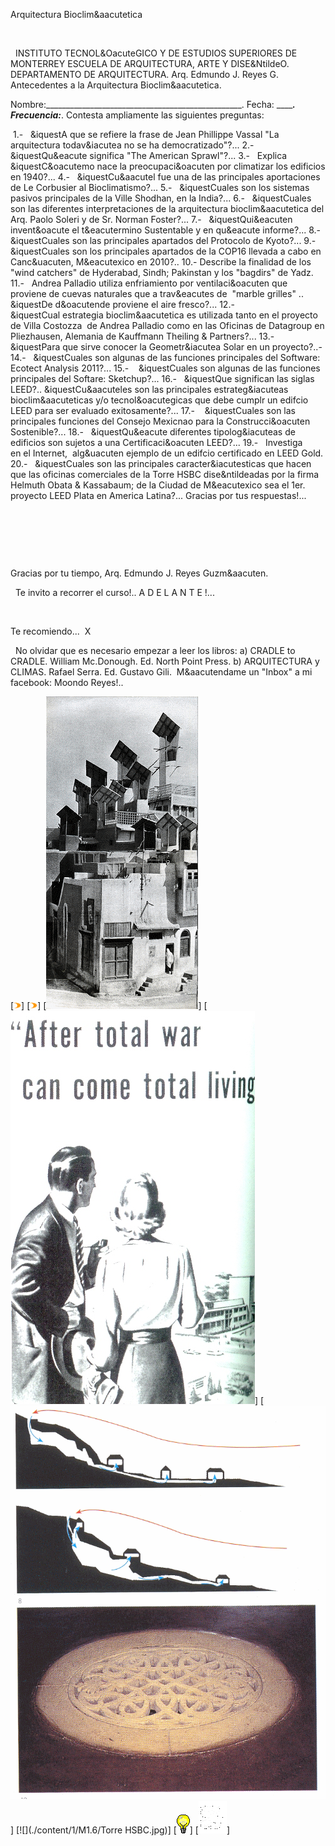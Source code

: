 

Arquitectura 
Bioclim&aacutetica




 





 
INSTITUTO TECNOL&OacuteGICO Y DE ESTUDIOS SUPERIORES DE MONTERREY
ESCUELA DE ARQUITECTURA, ARTE Y DISE&NtildeO.
DEPARTAMENTO DE ARQUITECTURA.
Arq. Edmundo J. Reyes G.
Antecedentes a la Arquitectura Bioclim&aacutetica. 


Nombre:_________________________________________________. 
Fecha: _________________________________________________. 
Frecuencia:_____________________________________________. 
Contesta 
 ampliamente las siguientes 
 preguntas:













 1.-   &iquestA que 
 se refiere la frase de Jean Phillippe Vassal "La 
 arquitectura todav&iacutea no se ha 
 democratizado"?...
2.-   
 &iquestQu&eacute significa "The American 
 Sprawl"?...
3.-   
 Explica &iquestC&oacutemo nace la preocupaci&oacuten por climatizar los edificios en 
 1940?...
4.-   
 &iquestCu&aacutel fue una de las principales aportaciones de Le 
 Corbusier al Bioclimatismo?...
5.-   
 &iquestCuales son los sistemas pasivos principales de la Ville 
 Shodhan, en la India?...
6.-   
 &iquestCuales son las diferentes interpretaciones de la arquitectura 
 bioclim&aacutetica del Arq. Paolo Soleri y de Sr. 
 Norman Foster?...
7.-   
 &iquestQui&eacuten invent&oacute el t&eacutermino Sustentable y en qu&eacute 
 informe?...
8.-   
 &iquestCuales son las principales apartados del Protocolo de 
 Kyoto?...
9.-   
 &iquestCuales son los principales apartados de la COP16 
 llevada a cabo en Canc&uacuten, M&eacutexico en 2010?..
10.- 
 Describe la finalidad de los "wind catchers" de 
 Hyderabad, Sindh; Pakinstan y los "bagdirs" de 
 Yadz.
11.-   
 Andrea Palladio utiliza enfriamiento por 
 ventilaci&oacuten que proviene de cuevas naturales que a trav&eacutes de 
  "marble grilles" .. &iquestDe d&oacutende proviene 
 el aire fresco?...
12.-  
   &iquestCual estrategia bioclim&aacutetica es utilizada tanto 
 en el proyecto de Villa Costozza  de Andrea 
 Palladio como en las Oficinas de 
 Datagroup en Pliezhausen, Alemania de Kauffmann Theiling & 
 Partners?...
13.-   
 &iquestPara que sirve conocer la Geometr&iacutea Solar en un 
 proyecto?..-
14.-   
 &iquestCuales son algunas de las funciones principales del 
 Software: Ecotect Analysis 
 2011?...
15.-    &iquestCuales 
 son algunas de las funciones principales del Softare: 
 Sketchup?...
16.-   
 &iquestQue significan las siglas LEED?.. &iquestCu&aacuteles son las 
 principales estrateg&iacuteas bioclim&aacuteticas y/o tecnol&oacutegicas que debe 
 cumplr un edifcio LEED para ser evaluado 
 exitosamente?...
17.-    &iquestCuales 
 son las principales funciones del Consejo Mexicnao para la 
 Construcci&oacuten Sostenible?...
18.-   
 &iquestQu&eacute diferentes tipolog&iacuteas de edificios son sujetos a 
 una Certificaci&oacuten LEED?...
19.-   Investiga 
 en el Internet,  alg&uacuten ejemplo de un edifcio 
 certificado en LEED 
 Gold.
20.-   &iquestCuales 
 son las principales caracter&iacutesticas que hacen que las oficinas 
 comerciales de la Torre HSBC dise&ntildeadas por la firma 
 Helmuth Obata & Kassabaum; de la Ciudad de M&eacutexico sea el 
 1er. proyecto LEED Plata en America 
 Latina?...
Gracias 
 por tus respuestas!...
















        
 


  
 




 




Gracias por tu 
 tiempo, 
Arq. Edmundo J. 
 Reyes Guzm&aacuten. 


  Te invito a recorrer el 
 curso!.. A D E L A N T E 
 !...

 









Te recomiendo... 
X 


  No olvidar que es 
 necesario empezar a leer los libros:
a) CRADLE to CRADLE. William 
 Mc.Donough. Ed. North Point Press.
b) ARQUITECTURA y CLIMAS. Rafael 
 Serra. Ed. Gustavo 
 Gili.
 M&aacutendame un "Inbox" a mi facebook: 
 Moondo Reyes!..



[![](./content/1/M1.6/arcbul2a.gif)]
[![](./content/1/M1.6/arcbul2a.gif)]
[![](./content/1/M1.6/Hyderabad.gif)]
[![](./content/1/M1.6/WAR.jpg)]
[![](./content/1/M1.6/Respiradero.gif)]
[![](./content/1/M1.6/Torre HSBC.jpg)]
[![](./content/1/M1.6/sugerencias.gif)]
[![](./content/1/M1.6/email_41.gif)]

